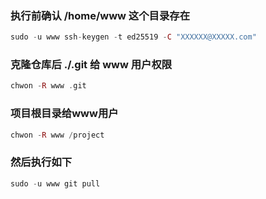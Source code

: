 ### 执行前确认 /home/www 这个目录存在
```php
sudo -u www ssh-keygen -t ed25519 -C "XXXXXX@XXXXX.com"
```
### 克隆仓库后 ./.git 给 www 用户权限
```php
chwon -R www .git
```
### 项目根目录给www用户
```php
chwon -R www /project
```
### 然后执行如下
```php
sudo -u www git pull
```
